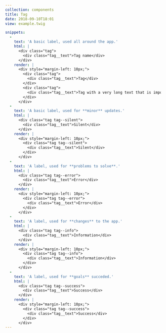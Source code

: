 ```yaml
---
collection: components
title: Tag
date: 2018-09-10T18:01
view: example.twig

snippets:
  -
    text: 'A basic label, used all around the app.'
    html: |
      <div class="tag">
        <div class="tag__text">Tag name</div>
      </div>
    render: |
      <div style="margin-left: 10px;">
        <div class="tag">
          <div class="tag__text">Tag</div>
        </div>
        <div class="tag">
          <div class="tag__text">Tag with a very long text that is impossible to read</div>
        </div>
      </div>
  -
    text: 'A basic label, used for **minor** updates.'
    html: |
      <div class="tag tag--silent">
        <div class="tag__text">Silent</div>
      </div>
    render: |
      <div style="margin-left: 10px;">
        <div class="tag tag--silent">
          <div class="tag__text">Silent</div>
        </div>
      </div>
  -
    text: 'A label, used for **problems to solve**.'
    html: |
      <div class="tag tag--error">
        <div class="tag__text">Error</div>
      </div>
    render: |
      <div style="margin-left: 10px;">
        <div class="tag tag--error">
          <div class="tag__text">Error</div>
        </div>
      </div>
  -
    text: 'A label, used for **changes** to the app.'
    html: |
      <div class="tag tag--info">
        <div class="tag__text">Information</div>
      </div>
    render: |
      <div style="margin-left: 10px;">
        <div class="tag tag--info">
          <div class="tag__text">Information</div>
        </div>
      </div>
  -
    text: 'A label, used for **goals** succeded.'
    html: |
      <div class="tag tag--success">
        <div class="tag__text">Success</div>
      </div>
    render: |
      <div style="margin-left: 10px;">
        <div class="tag tag--success">
          <div class="tag__text">Success</div>
        </div>
      </div>
---
```

